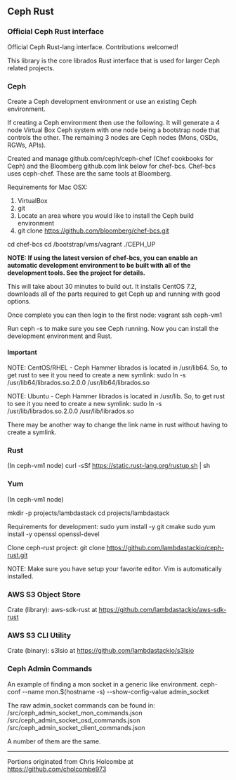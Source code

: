 ## Ceph Rust
### Official Ceph Rust interface
Official Ceph Rust-lang interface. Contributions welcomed!

This library is the core librados Rust interface that is used for larger Ceph related projects.

### Ceph
Create a Ceph development environment or use an existing Ceph environment.

If creating a Ceph environment then use the following. It will generate a 4 node Virtual Box Ceph system with one
node being a bootstrap node that controls the other. The remaining 3 nodes are Ceph nodes (Mons, OSDs, RGWs, APIs).

Created and manage github.com/ceph/ceph-chef (Chef cookbooks for Ceph) and the Bloomberg github.com link below for chef-bcs. Chef-bcs uses ceph-chef. These are the same tools  at Bloomberg.

Requirements for Mac OSX:
1. VirtualBox
2. git
3. Locate an area where you would like to install the Ceph build environment
4. git clone https://github.com/bloomberg/chef-bcs.git

cd chef-bcs
cd /bootstrap/vms/vagrant
./CEPH_UP

**NOTE: If using the latest version of chef-bcs, you can enable an automatic development environment to be built with all of the development tools. See the project for details.**

This will take about 30 minutes to build out. It installs CentOS 7.2, downloads all of the parts required to get Ceph up and running with good options.

Once complete you can then login to the first node:
vagrant ssh ceph-vm1

Run ceph -s to make sure you see Ceph running. Now you can install the development environment and Rust.

#### Important
NOTE: CentOS/RHEL - Ceph Hammer librados is located in /usr/lib64. So, to get rust to see it you need to create a new symlink:
sudo ln -s /usr/lib64/librados.so.2.0.0 /usr/lib64/librados.so

NOTE: Ubuntu - Ceph Hammer librados is located in /usr/lib. So, to get rust to see it you need to create a new symlink:
sudo ln -s /usr/lib/librados.so.2.0.0 /usr/lib/librados.so

There may be another way to change the link name in rust without having to create a symlink.

### Rust
(In ceph-vm1 node)
curl -sSf https://static.rust-lang.org/rustup.sh | sh

### Yum
(In ceph-vm1 node)

mkdir -p projects/lambdastack
cd projects/lambdastack

Requirements for development:
sudo yum install -y git cmake
sudo yum install -y openssl openssl-devel

Clone ceph-rust project:
git clone https://github.com/lambdastackio/ceph-rust.git

NOTE: Make sure you have setup your favorite editor. Vim is automatically installed.

### AWS S3 Object Store
Crate (library): aws-sdk-rust at https://github.com/lambdastackio/aws-sdk-rust

### AWS S3 CLI Utility
Crate (binary): s3lsio at https://github.com/lambdastackio/s3lsio

### Ceph Admin Commands

An example of finding a mon socket in a generic like environment.
ceph-conf --name mon.$(hostname -s) --show-config-value admin_socket

The raw admin_socket commands can be found in:
/src/ceph_admin_socket_mon_commands.json
/src/ceph_admin_socket_osd_commands.json
/src/ceph_admin_socket_client_commands.json

A number of them are the same.

------------
Portions originated from Chris Holcombe at https://github.com/cholcombe973

